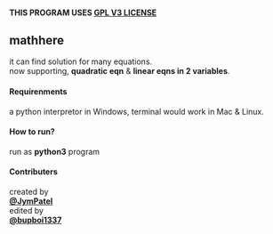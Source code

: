 #### THIS PROGRAM USES [GPL V3 LICENSE](../../LICENSE)

## mathhere
it can find solution for many equations.  
now supporting, **quadratic eqn** & **linear eqns in 2 variables**.

#### Requirenments
a python interpretor in Windows, terminal would work in Mac & Linux.

#### How to run?
run as **python3** program

#### Contributers
created by  
[**@JymPatel**](https://github.com/JymPatel)  
edited by  
[**@bupboi1337**]()

